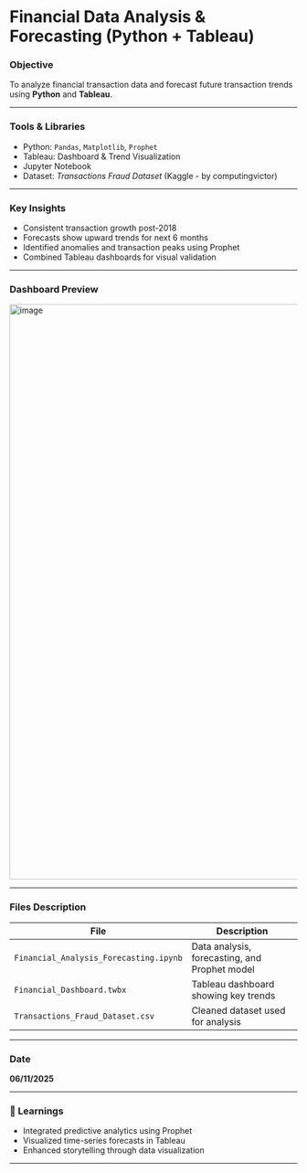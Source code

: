 # Financial Data Analysis & Forecasting (Python + Tableau)

###  Objective
To analyze financial transaction data and forecast future transaction trends using **Python** and **Tableau**.

---

###  Tools & Libraries
- Python: `Pandas`, `Matplotlib`, `Prophet`
- Tableau: Dashboard & Trend Visualization
- Jupyter Notebook
- Dataset: *Transactions Fraud Dataset* (Kaggle - by computingvictor)

---

###  Key Insights
-  Consistent transaction growth post-2018  
-  Forecasts show upward trends for next 6 months  
-  Identified anomalies and transaction peaks using Prophet  
-  Combined Tableau dashboards for visual validation  

---

### Dashboard Preview
<img width="1920" height="1007" alt="image" src="https://github.com/user-attachments/assets/29ccf6d2-a625-41bf-b517-7f81133f9f58" />


---

###  Files Description
| File | Description |
|------|--------------|
| `Financial_Analysis_Forecasting.ipynb` | Data analysis, forecasting, and Prophet model |
| `Financial_Dashboard.twbx` | Tableau dashboard showing key trends |
| `Transactions_Fraud_Dataset.csv` | Cleaned dataset used for analysis |

---

### Date
**06/11/2025**

---

### 🧠 Learnings
- Integrated predictive analytics using Prophet  
- Visualized time-series forecasts in Tableau  
- Enhanced storytelling through data visualization  

---
